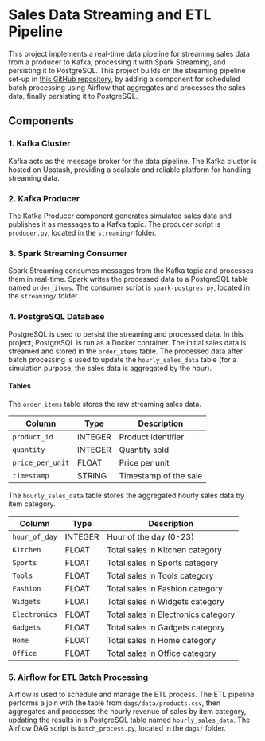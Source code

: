# Sales Data Streaming and ETL Pipeline

This project implements a real-time data pipeline for streaming sales data from a producer to Kafka, processing it with Spark Streaming, and persisting it to PostgreSQL. This project builds on the streaming pipeline set-up in [this GitHub repository](https://github.com/zong006/data_pipeline), by adding a component for scheduled batch processing using Airflow that aggregates and processes the sales data, finally persisting it to PostgreSQL.


## Components

### 1. Kafka Cluster
Kafka acts as the message broker for the data pipeline. The Kafka cluster is hosted on Upstash, providing a scalable and reliable platform for handling streaming data.

### 2. Kafka Producer
The Kafka Producer component generates simulated sales data and publishes it as messages to a Kafka topic. The producer script is `producer.py`, located in the `streaming/` folder.

### 3. Spark Streaming Consumer
Spark Streaming consumes messages from the Kafka topic and processes them in real-time. Spark writes the processed data to a PostgreSQL table named `order_items`. The consumer script is `spark-postgres.py`, located in the `streaming/` folder.

### 4. PostgreSQL Database
PostgreSQL is used to persist the streaming and processed data. In this project, PostgreSQL is run as a Docker container. The initial sales data is streamed and stored in the `order_items` table. The processed data after batch processing is used to update the `hourly_sales_data` table (for a simulation purpose, the sales data is aggregated by the hour). 

#### Tables
The `order_items` table stores the raw streaming sales data.

| Column           | Type    | Description           |
|------------------|---------|-----------------------|
| `product_id`     | INTEGER | Product identifier    |
| `quantity`       | INTEGER | Quantity sold         |
| `price_per_unit` | FLOAT   | Price per unit        |
| `timestamp`      | STRING  | Timestamp of the sale |

The `hourly_sales_data` table stores the aggregated hourly sales data by item category.

| Column         | Type    | Description                      |
|----------------|---------|----------------------------------|
| `hour_of_day`  | INTEGER | Hour of the day (0-23)           |
| `Kitchen`      | FLOAT   | Total sales in Kitchen category  |
| `Sports`       | FLOAT   | Total sales in Sports category   |
| `Tools`        | FLOAT   | Total sales in Tools category    |
| `Fashion`      | FLOAT   | Total sales in Fashion category  |
| `Widgets`      | FLOAT   | Total sales in Widgets category  |
| `Electronics`  | FLOAT   | Total sales in Electronics category |
| `Gadgets`      | FLOAT   | Total sales in Gadgets category  |
| `Home`         | FLOAT   | Total sales in Home category     |
| `Office`       | FLOAT   | Total sales in Office category   |

### 5. Airflow for ETL Batch Processing
Airflow is used to schedule and manage the ETL process. The ETL pipeline performs a join with the table from `dags/data/products.csv`, then aggregates and processes the hourly revenue of sales by item category, updating the results in a PostgreSQL table named `hourly_sales_data`. The Airflow DAG script is `batch_process.py`, located in the `dags/` folder.



